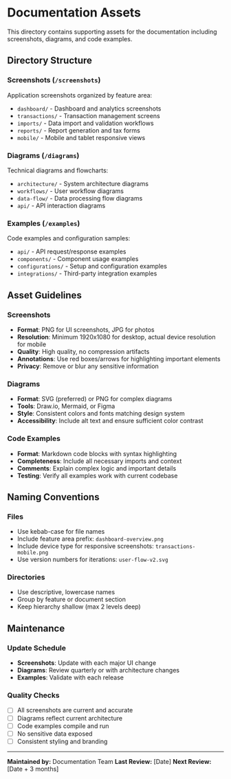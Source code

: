 # Documentation Assets

This directory contains supporting assets for the documentation including screenshots, diagrams, and code examples.

## Directory Structure

### Screenshots (`/screenshots`)

Application screenshots organized by feature area:

- `dashboard/` - Dashboard and analytics screenshots
- `transactions/` - Transaction management screens
- `imports/` - Data import and validation workflows
- `reports/` - Report generation and tax forms
- `mobile/` - Mobile and tablet responsive views

### Diagrams (`/diagrams`)

Technical diagrams and flowcharts:

- `architecture/` - System architecture diagrams
- `workflows/` - User workflow diagrams
- `data-flow/` - Data processing flow diagrams
- `api/` - API interaction diagrams

### Examples (`/examples`)

Code examples and configuration samples:

- `api/` - API request/response examples
- `components/` - Component usage examples
- `configurations/` - Setup and configuration examples
- `integrations/` - Third-party integration examples

## Asset Guidelines

### Screenshots

- **Format**: PNG for UI screenshots, JPG for photos
- **Resolution**: Minimum 1920x1080 for desktop, actual device resolution for mobile
- **Quality**: High quality, no compression artifacts
- **Annotations**: Use red boxes/arrows for highlighting important elements
- **Privacy**: Remove or blur any sensitive information

### Diagrams

- **Format**: SVG (preferred) or PNG for complex diagrams
- **Tools**: Draw.io, Mermaid, or Figma
- **Style**: Consistent colors and fonts matching design system
- **Accessibility**: Include alt text and ensure sufficient color contrast

### Code Examples

- **Format**: Markdown code blocks with syntax highlighting
- **Completeness**: Include all necessary imports and context
- **Comments**: Explain complex logic and important details
- **Testing**: Verify all examples work with current codebase

## Naming Conventions

### Files

- Use kebab-case for file names
- Include feature area prefix: `dashboard-overview.png`
- Include device type for responsive screenshots: `transactions-mobile.png`
- Use version numbers for iterations: `user-flow-v2.svg`

### Directories

- Use descriptive, lowercase names
- Group by feature or document section
- Keep hierarchy shallow (max 2 levels deep)

## Maintenance

### Update Schedule

- **Screenshots**: Update with each major UI change
- **Diagrams**: Review quarterly or with architecture changes
- **Examples**: Validate with each release

### Quality Checks

- [ ] All screenshots are current and accurate
- [ ] Diagrams reflect current architecture
- [ ] Code examples compile and run
- [ ] No sensitive data exposed
- [ ] Consistent styling and branding

---

**Maintained by:** Documentation Team
**Last Review:** [Date]
**Next Review:** [Date + 3 months]
